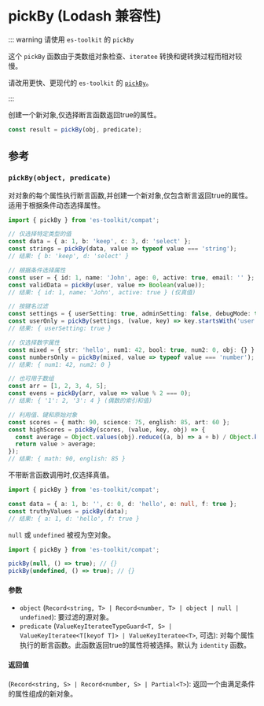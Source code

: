 # pickBy (Lodash 兼容性)

::: warning 请使用 `es-toolkit` 的 `pickBy`

这个 `pickBy` 函数由于类数组对象检查、`iteratee` 转换和键转换过程而相对较慢。

请改用更快、更现代的 `es-toolkit` 的 [`pickBy`](../../object/pickBy.md)。

:::

创建一个新对象,仅选择断言函数返回true的属性。

```typescript
const result = pickBy(obj, predicate);
```

## 参考

### `pickBy(object, predicate)`

对对象的每个属性执行断言函数,并创建一个新对象,仅包含断言返回true的属性。适用于根据条件动态选择属性。

```typescript
import { pickBy } from 'es-toolkit/compat';

// 仅选择特定类型的值
const data = { a: 1, b: 'keep', c: 3, d: 'select' };
const strings = pickBy(data, value => typeof value === 'string');
// 结果: { b: 'keep', d: 'select' }

// 根据条件选择属性
const user = { id: 1, name: 'John', age: 0, active: true, email: '' };
const validData = pickBy(user, value => Boolean(value));
// 结果: { id: 1, name: 'John', active: true } (仅真值)

// 按键名过滤
const settings = { userSetting: true, adminSetting: false, debugMode: true };
const userOnly = pickBy(settings, (value, key) => key.startsWith('user'));
// 结果: { userSetting: true }

// 仅选择数字属性
const mixed = { str: 'hello', num1: 42, bool: true, num2: 0, obj: {} };
const numbersOnly = pickBy(mixed, value => typeof value === 'number');
// 结果: { num1: 42, num2: 0 }

// 也可用于数组
const arr = [1, 2, 3, 4, 5];
const evens = pickBy(arr, value => value % 2 === 0);
// 结果: { '1': 2, '3': 4 } (偶数的索引和值)

// 利用值、键和原始对象
const scores = { math: 90, science: 75, english: 85, art: 60 };
const highScores = pickBy(scores, (value, key, obj) => {
  const average = Object.values(obj).reduce((a, b) => a + b) / Object.keys(obj).length;
  return value > average;
});
// 结果: { math: 90, english: 85 }
```

不带断言函数调用时,仅选择真值。

```typescript
import { pickBy } from 'es-toolkit/compat';

const data = { a: 1, b: '', c: 0, d: 'hello', e: null, f: true };
const truthyValues = pickBy(data);
// 结果: { a: 1, d: 'hello', f: true }
```

`null` 或 `undefined` 被视为空对象。

```typescript
import { pickBy } from 'es-toolkit/compat';

pickBy(null, () => true); // {}
pickBy(undefined, () => true); // {}
```

#### 参数

- `object` (`Record<string, T> | Record<number, T> | object | null | undefined`): 要过滤的源对象。
- `predicate` (`ValueKeyIterateeTypeGuard<T, S> | ValueKeyIteratee<T[keyof T]> | ValueKeyIteratee<T>`, 可选): 对每个属性执行的断言函数。此函数返回true的属性将被选择。默认为 `identity` 函数。

#### 返回值

(`Record<string, S> | Record<number, S> | Partial<T>`): 返回一个由满足条件的属性组成的新对象。
